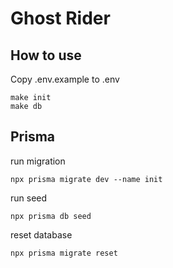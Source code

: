 # Ghost Rider

## How to use

Copy .env.example to .env

```
make init
make db
```

## Prisma

run migration

`npx prisma migrate dev --name init`

run seed

`npx prisma db seed`

reset database

`npx prisma migrate reset`
